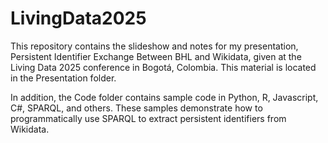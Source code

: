 # LivingData2025

This repository contains the slideshow and notes for my presentation, Persistent Identifier Exchange Between BHL and Wikidata, given at the Living Data 2025 conference in Bogotá, Colombia.  This material is located in the Presentation folder.

In addition, the Code folder contains sample code in Python, R, Javascript, C#, SPARQL, and others.  These samples demonstrate how to programmatically use SPARQL to extract persistent identifiers from Wikidata.
